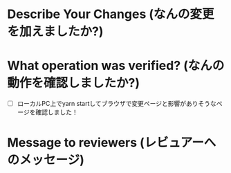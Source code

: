 # Describe Your Changes (なんの変更を加えましたか?)

# What operation was verified? (なんの動作を確認しましたか?)

- [ ] ローカルPC上でyarn startしてブラウザで変更ページと影響がありそうなページを確認しました！


# Message to reviewers (レビュアーへのメッセージ)


